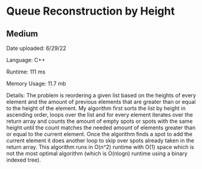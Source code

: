 
# Queue Reconstruction by Height

## Medium

Date uploaded: 6/29/22

Language: C++

Runtime: 111 ms

Memory Usage: 11.7 mb

Details: The problem is reordering a given list based on the heights of every element and the amount of previous elements that are greater than or equal to the height of the element. My algorithm first sorts the list by height in ascending order, loops over the list and for every element iterates over the return array and counts the amount of empty spots or spots with the same height until the count matches the needed amount of elements greater than or equal to the current element. Once the algorithm finds a spot to add the current element it does another loop to skip over spots already taken in the return array. This algorithm runs in O(n^2) runtime with O(1) space which is not the most optimal algorithm (which is O(nlogn) runtime using a binary indexed tree).
